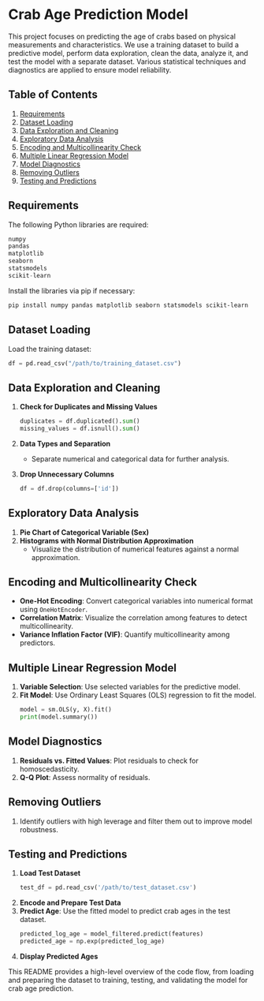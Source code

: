 # Crab Age Prediction Model

This project focuses on predicting the age of crabs based on physical measurements and characteristics. We use a training dataset to build a predictive model, perform data exploration, clean the data, analyze it, and test the model with a separate dataset. Various statistical techniques and diagnostics are applied to ensure model reliability.

## Table of Contents
1. [Requirements](#requirements)
2. [Dataset Loading](#dataset-loading)
3. [Data Exploration and Cleaning](#data-exploration-and-cleaning)
4. [Exploratory Data Analysis](#exploratory-data-analysis)
5. [Encoding and Multicollinearity Check](#encoding-and-multicollinearity-check)
6. [Multiple Linear Regression Model](#multiple-linear-regression-model)
7. [Model Diagnostics](#model-diagnostics)
8. [Removing Outliers](#removing-outliers)
9. [Testing and Predictions](#testing-and-predictions)

## Requirements

The following Python libraries are required:

```python
numpy
pandas
matplotlib
seaborn
statsmodels
scikit-learn
```

Install the libraries via pip if necessary:
```bash
pip install numpy pandas matplotlib seaborn statsmodels scikit-learn
```

## Dataset Loading

Load the training dataset:
```python
df = pd.read_csv("/path/to/training_dataset.csv")
```

## Data Exploration and Cleaning

1. **Check for Duplicates and Missing Values**
   ```python
   duplicates = df.duplicated().sum()
   missing_values = df.isnull().sum()
   ```
2. **Data Types and Separation**
   - Separate numerical and categorical data for further analysis.

3. **Drop Unnecessary Columns**
   ```python
   df = df.drop(columns=['id'])
   ```

## Exploratory Data Analysis

1. **Pie Chart of Categorical Variable (Sex)**
2. **Histograms with Normal Distribution Approximation**
   - Visualize the distribution of numerical features against a normal approximation.

## Encoding and Multicollinearity Check

- **One-Hot Encoding**: Convert categorical variables into numerical format using `OneHotEncoder`.
- **Correlation Matrix**: Visualize the correlation among features to detect multicollinearity.
- **Variance Inflation Factor (VIF)**: Quantify multicollinearity among predictors.

## Multiple Linear Regression Model

1. **Variable Selection**: Use selected variables for the predictive model.
2. **Fit Model**: Use Ordinary Least Squares (OLS) regression to fit the model.
   ```python
   model = sm.OLS(y, X).fit()
   print(model.summary())
   ```

## Model Diagnostics

1. **Residuals vs. Fitted Values**: Plot residuals to check for homoscedasticity.
2. **Q-Q Plot**: Assess normality of residuals.

## Removing Outliers

1. Identify outliers with high leverage and filter them out to improve model robustness.

## Testing and Predictions

1. **Load Test Dataset**
   ```python
   test_df = pd.read_csv('/path/to/test_dataset.csv')
   ```
2. **Encode and Prepare Test Data**
3. **Predict Age**: Use the fitted model to predict crab ages in the test dataset.
   ```python
   predicted_log_age = model_filtered.predict(features)
   predicted_age = np.exp(predicted_log_age)
   ```
4. **Display Predicted Ages**

This README provides a high-level overview of the code flow, from loading and preparing the dataset to training, testing, and validating the model for crab age prediction.
